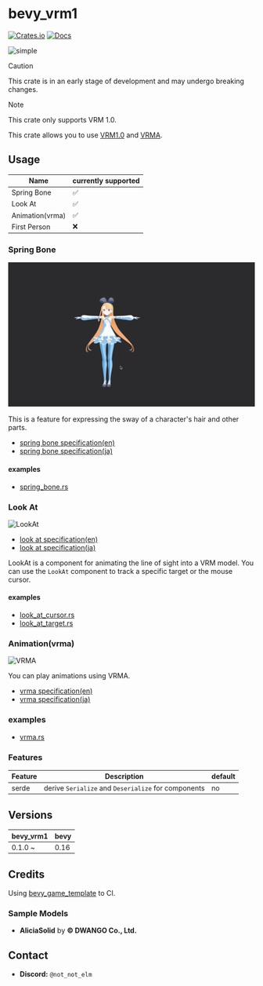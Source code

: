 # bevy_vrm1

[![Crates.io](https://img.shields.io/crates/v/bevy_vrm1.svg)](https://crates.io/crates/bevy_vrm1)
[![Docs](https://docs.rs/bevy_vrm1/badge.svg)](https://docs.rs/bevy_vrm1/latest/bevy_vrm1/)

![simple](./docs/simple.jpg)

> [!CAUTION]
> This crate is in an early stage of development and may undergo breaking changes.

> [!NOTE]
> This crate only supports VRM 1.0.

This crate allows you to use [VRM1.0](https://vrm.dev/en/vrm/vrm_about/) and [VRMA](https://vrm.dev/en/vrma/).

## Usage

| Name            | currently supported |
|-----------------|---------------------|
| Spring Bone     | ✅                   |
| Look At         | ✅                   |
| Animation(vrma) | ✅                   |
| First Person    | ❌                   |

### Spring Bone

![SpringBone](./docs/spring_bone.gif)

This is a feature for expressing the sway of a character's hair and other parts.

- [spring bone specification(en)](https://github.com/vrm-c/vrm-specification/blob/master/specification/VRMC_springBone-1.0/README.md)
- [spring bone specification(ja)](https://github.com/vrm-c/vrm-specification/blob/master/specification/VRMC_springBone-1.0/README.ja.md)

#### examples

- [spring_bone.rs](./examples/spring_bone.rs)

### Look At

![LookAt](./docs/look_at.gif)

- [look at specification(en)](https://github.com/vrm-c/vrm-specification/blob/master/specification/VRMC_vrm-1.0/lookAt.md)
- [look at specification(ja)](https://github.com/vrm-c/vrm-specification/blob/master/specification/VRMC_vrm-1.0/lookAt.ja.md)

LookAt is a component for animating the line of sight into a VRM model.
You can use the `LookAt` component to track a specific target or the mouse cursor.

#### examples

- [look_at_cursor.rs](./examples/look_at_cursor.rs)
- [look_at_target.rs](./examples/look_at_target.rs)

### Animation(vrma)

![VRMA](./docs/vrma.gif)

You can play animations using VRMA.

- [vrma specification(en)](https://github.com/vrm-c/vrm-specification/blob/master/specification/VRMC_vrm_animation-1.0/README.md)
- [vrma specification(ja)](https://github.com/vrm-c/vrm-specification/blob/master/specification/VRMC_vrm_animation-1.0/README.ja.md)

### examples

- [vrma.rs](./examples/vrma.rs)

### Features

| Feature | Description                                     | default |
|---------|-------------------------------------------------|---------|
| serde   | derive `Serialize` and `Deserialize` for components | no      |

## Versions

| bevy_vrm1 | bevy |
|-----------|------|
| 0.1.0 ~   | 0.16 |

## Credits

Using [bevy_game_template](https://github.com/NiklasEi/bevy_game_template) to CI.

### Sample Models

- **AliciaSolid** by **© DWANGO Co., Ltd.**

## Contact

- **Discord:** `@not_not_elm`